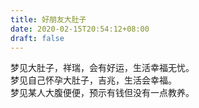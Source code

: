 ```yaml
---
title: 好朋友大肚子
date: 2020-02-15T20:54:12+08:00
draft: false
---
```


梦见大肚子，祥瑞，会有好运，生活幸福无忧。<br>
梦见自己怀孕大肚子，吉兆，生活会幸福。<br>
梦见某人大腹便便，预示有钱但没有一点教养。<br>
